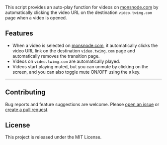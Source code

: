 This script provides an auto-play function for videos on [monsnode.com](https://monsnode.com) by automatically clicking the video URL on the destination `video.twimg.com` page when a video is opened.

## Features

- When a video is selected on [monsnode.com](https://monsnode.com), it automatically clicks the video URL link on the destination `video.twimg.com` page and automatically removes the transition page.
- Videos on `video.twimg.com` are automatically played.
- Videos start playing muted, but you can unmute by clicking on the screen, and you can also toggle mute ON/OFF using the `0` key.

---

## Contributing

Bug reports and feature suggestions are welcome. Please [open an issue](https://github.com/yossy17/monsnode-autoplay/issues) or [create a pull request](https://github.com/yossy17/monsnode-autoplay/pulls).

## License

This project is released under the MIT License.
